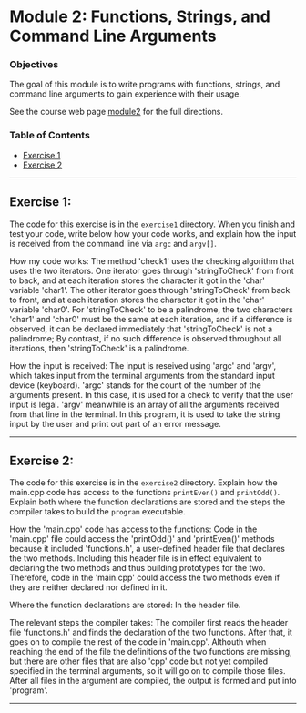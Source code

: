 # Module 2: Functions, Strings, and Command Line Arguments


### Objectives

The goal of this module is to write programs with functions, strings, and command line arguments to gain experience with their usage. 

See the course web page [module2](https://cmsc240-s24.github.io/module/2) for the full directions.

### Table of Contents

* [Exercise 1](#exercise_1)
* [Exercise 2](#exercise_2)

---

## Exercise 1: <a class="anchor" id="exercise_1"></a>

The code for this exercise is in the `exercise1` directory. When you finish and test your code, write below how your code works, and explain how the input is received from the command line via `argc` and `argv[]`. 

How my code works:
The method 'check1' uses the checking algorithm that uses the two iterators. One iterator goes through 'stringToCheck' from front to back, and at each iteration stores the character it got in the 'char' variable 'char1'. The other iterator goes through 'stringToCheck' from back to front, and at each iteration stores the character it got in the 'char' variable 'char0'. For 'stringToCheck' to be a palindrome, the two characters 'char1' and 'char0' must be the same at each iteration, and if a difference is observed, it can be declared immediately that 'stringToCheck' is not a palindrome; By contrast, if no such difference is observed throughout all iterations, then 'stringToCheck' is a palindrome. 

How the input is received:
The input is reseived using 'argc' and 'argv', which takes input from the terminal arguments from the standard input device (keyboard). 'argc' stands for the count of the number of the arguments present. In this case, it is used for a check to verify that the user input is legal. 'argv' meanwhile is an array of all the arguments received from that line in the terminal. In this program, it is used to take the string input by the user and print out part of an error message. 


---

## Exercise 2: <a class="anchor" id="exercise_2"></a>

The code for this exercise is in the `exercise2` directory. Explain how the main.cpp code has access to the functions `printEven()` and `printOdd()`.  Explain both where the function declarations are stored and the steps the compiler takes to build the `program` executable. 

How the 'main.cpp' code has access to the functions: 
Code in the 'main.cpp' file could access the 'printOdd()' and 'printEven()' methods because it included 'functions.h', a user-defined header file that declares the two methods. Including this header file is in effect equivalent to declaring the two methods and thus building prototypes for the two. Therefore, code in the 'main.cpp' could access the two methods even if they are neither declared nor defined in it. 

Where the function declarations are stored: 
In the header file. 

The relevant steps the compiler takes: 
The compiler first reads the header file 'functions.h' and finds the declaration of the two functions. After that, it goes on to compile the rest of the code in 'main.cpp'. Althouth when reaching the end of the file the definitions of the two functions are missing, but there are other files that are also 'cpp' code but not yet compiled specified in the terminal arguments, so it will go on to compile those files. After all files in the argument are compiled, the output is formed and put into 'program'. 


---
